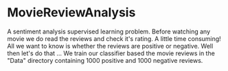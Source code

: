 # MovieReviewAnalysis
A sentiment analysis supervised learning problem. 
Before watching any movie we do read the reviews and check it's rating. A little time consuming!
All we want to know is whether the reviews are positive or negative.
Well then let's do that ...
We train our classifier based the movie reviews in the "Data" directory containing 1000 positive and 1000 negative reviews.
